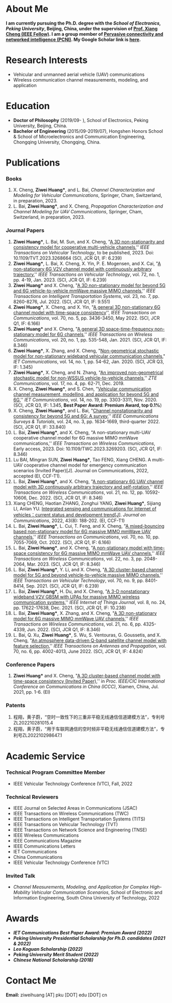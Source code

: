 # About Me

**I am currently pursuing the Ph.D. degree with the *School of Electronics, Peking University*, Beijing, China, under the supervision of [Prof. Xiang Cheng (IEEE Fellow)](https://ele.pku.edu.cn/info/1023/1063.htm). I am a group member of [Pervasive connectivity and networked intelligence (PCNI)](http://pcni.pku.edu.cn/homepage.html). My Google Scholar link is [here](https://scholar.google.com/citations?user=UO10gm8AAAAJ&hl=zh-CN&oi=sra).**


# Research Interests

+ Vehicular  and unmanned aerial vehicle (UAV) communications
+ Wireless communication channel measurements, modeling, and application


# Education

+ **Doctor of Philosophy** (2019/09- ), School of Electronics, Peking University, Beijing, China.
+ **Bachelor of Engineering** (2015/09-2019/07), Hongshen Honors School & School of Microelectronics and Communication Engineering, Chongqing University, Chongqing, China.

# Publications

### Books
1.	X. Cheng, **Ziwei Huang\***, and L. Bai, *Channel Characterization and Modeling for Vehicular Communications*, Springer, Cham, Switzerland, in preparation, 2023. 
2.	L. Bai, **Ziwei Huang\***, and X. Cheng, *Propagation Characterization and Channel Modeling for UAV Communications*, Springer, Cham, Switzerland, in preparation, 2023.


### Journal Papers
1. **Ziwei Huang\***, L. Bai, M. Sun, and X. Cheng, "[A 3D non-stationarity and consistency model for cooperative multi-vehicle channels](https://ieeexplore.ieee.org/document/10106035),'' *IEEE Transactions on Vehicular Technology*, to be published, 2023. Doi: 10.1109/TVT.2023.3268664 (SCI, JCR Q1, IF: 6.239)
1. **Ziwei Huang\***, L. Bai, X. Cheng, X. Yin, P. E. Mogensen, and X. Cai, "[A non-stationary 6G V2V channel model with continuously arbitrary trajectory](https://ieeexplore.ieee.org/abstract/document/9872128),'' *IEEE Transactions on Vehicular Technology*, vol. 72, no. 1, pp. 4-19, Jan. 2023. (SCI, JCR Q1, IF: 6.239)
2. **Ziwei Huang\*** and X. Cheng, "[A 3D non-stationary model for beyond 5G and 6G vehicle-to-vehicle mmWave massive MIMO channels](https://ieeexplore.ieee.org/document/9464161),'' *IEEE Transactions on Intelligent Transportation Systems*, vol. 23, no. 7, pp. 8260-8276, Jul. 2022. (SCI, JCR Q1, IF: 9.551)
4. **Ziwei Huang\***, X. Cheng, and X. Yin, "[A general 3D non-stationary 6G channel model with time-space consistency](https://ieeexplore.ieee.org/document/9727146)'', *IEEE Transactions on Communications*, vol. 70, no. 5, pp. 3436-3450, May 2022. (SCI, JCR Q1, IF: 6.166)
5. **Ziwei Huang\*** and X. Cheng, "[A general 3D space-time-frequency non-stationary model for 6G channels](https://ieeexplore.ieee.org/document/9210873),'' *IEEE Transactions on Wireless Communications*, vol. 20, no. 1, pp. 535-548, Jan. 2021. (SCI, JCR Q1, IF: 8.346)
7.	**Ziwei Huang\***, X. Zhang, and X. Cheng, "[Non-geometrical stochastic model for non-stationary wideband vehicular communication channels](https://ietresearch.onlinelibrary.wiley.com/doi/full/10.1049/iet-com.2019.0532)," *IET Communications*, vol. 14, no. 1, pp. 54-62, Jan. 2020. (SCI, JCR Q3, IF: 1.345)
8.	**Ziwei Huang\***, X. Cheng, and N. Zhang, "[An improved non-geometrical stochastic model for non-WSSUS vehicle-to-vehicle channels](http://zte.magtechjournal.com/EN/Y2019/V17/I4/62),'' *ZTE Communications*, vol. 17, no. 4, pp. 62-71, Dec. 2019. 
9.	X. Cheng, **Ziwei Huang\***, and S. Chen, "[Vehicular communication channel measurement, modelling, and application for beyond 5G and 6G](https://ietresearch.onlinelibrary.wiley.com/doi/full/10.1049/iet-com.2020.0531),'' *IET Communications*, vol. 14, no. 19, pp. 3303-3311, Nov. 2020. (SCI, JCR Q3, IF: 1.345, **Best Paper Award: Premium Award, top 0.1%**)
10. X. Cheng, **Ziwei Huang\***, and L. Bai, "[Channel nonstationarity and consistency for beyond 5G and 6G: A survey](https://ieeexplore.ieee.org/document/9799524),'' *IEEE Communications Surveys & Tutorials*, vol. 24, no. 3, pp. 1634-1669, third-quarter 2022. (SCI, JCR Q1, IF: 33.840)
12.	L. Bai, **Ziwei Huang\***, and X. Cheng, "A non-stationary multi-UAV cooperative channel model for 6G massive MIMO mmWave communications,'' *IEEE Transactions on Wireless Communications*, Early access, 2023. Doi: 10.1109/TWC.2023.3269203. (SCI, JCR Q1, IF: 8.346)
12. Lu BAI, Mingran SUN, **Ziwei Huang\***, Tao FENG, Xiang CHENG. A multi-UAV cooperative channel model for emergency communication scenarios (Invited Paper)[J]. Journal on Communications, 2022, accepted (EI, CCF-T1).
13.	L. Bai, **Ziwei Huang\***, and X. Cheng, "[A non-stationary 6G UAV channel model with 3D continuously arbitrary trajectory and self-rotation](https://ieeexplore.ieee.org/document/9810808),'' *IEEE Transactions on Wireless Communications*, vol. 21, no. 12, pp. 10592-10606, Dec. 2022. (SCI, JCR Q1, IF: 8.346)
14.	Xiang CHENG, Haotian ZHANG, Zonghui YANG, **Ziwei Huang\***, Sijiang LI, Anlan YU. [Integrated sensing and communications for Internet of vehicles：current status and development trend[J]](http://www.infocomm-journal.com/txxb/CN/10.11959/j.issn.1000-436x.2022137). *Journal on Communications*, 2022, 43(8): 188-202. (EI, CCF-T1)
15.	L. Bai, **Ziwei Huang\***, L. Cui, T. Feng, and X. Cheng, "[A mixed-bouncing based non-stationary model for 6G massive MIMO mmWave UAV channels](https://ieeexplore.ieee.org/document/9875362/),'' *IEEE Transactions on Communications*, vol. 70, no. 10, pp. 7055-7069, Oct. 2022. (SCI, JCR Q1, IF: 6.166)
16.	L. Bai, **Ziwei Huang\***, and X. Cheng, "[A non-stationary model with time-space consistency for 6G massive MIMO mmWave UAV channels](https://ieeexplore.ieee.org/abstract/document/9905970),'' *IEEE Transactions on Wireless Communications*, vol. 22, no. 3, pp. 2048-2064, Mar. 2023. (SCI, JCR Q1, IF: 8.346)
17.	L. Bai, **Ziwei Huang\***, Y. Li, and X. Cheng, "[A 3D cluster-based channel model for 5G and beyond vehicle-to-vehicle massive MIMO channels](https://ieeexplore.ieee.org/document/9497668),'' *IEEE Transactions on Vehicular Technology*, vol. 70, no. 9, pp. 8401-8414, Sep. 2021. (SCI, JCR Q1, IF: 6.239)
18.	L. Bai, **Ziwei Huang\***, H. Du, and X. Cheng, "[A 3-D nonstationary wideband V2V GBSM with UPAs for massive MIMO wireless communication systems](https://ieeexplore.ieee.org/document/9435752),'' *IEEE Internet of Things Journal*, vol. 8, no. 24, pp. 17622-17638, Dec. 2021. (SCI, JCR Q1, IF: 10.238)
19.	L. Bai, **Ziwei Huang\***, X. Zhang, and X. Cheng, "[A 3D non-stationary model for 6G massive MIMO mmWave UAV channels](https://ieeexplore.ieee.org/document/9627591),'' *IEEE Transactions on Wireless Communications*, vol. 21, no. 6, pp. 4325-4339, Jun. 2022. (SCI, JCR Q1, IF: 8.346)
20.	L. Bai, Q. Xu, **Ziwei Huang\***, S. Wu, S. Ventouras, G. Goussetis, and X. Cheng, "[An atmosphere data-driven Q-band satellite channel model with feature selection](https://ieeexplore.ieee.org/document/9664482),'' *IEEE Transactions on Antennas and Propagation*, vol. 70, no. 6, pp. 4002-4013, June 2022. (SCI, JCR Q1, IF: 4.824)






### Conference Papers
1.	**Ziwei Huang\*** and X. Cheng, "[A 3D cluster-based channel model with time-space consistency (Invited Paper)](https://ieeexplore.ieee.org/document/9580400),'' in *Proc. IEEE/CIC International Conference on Communications in China (ICCC)*, Xiamen, China, Jul. 2021, pp. 1-6. (EI)

### Patents
1.	程翔，黄子蔚，“空时一致性下的三重非平稳无线通信信道建模方法”，专利号ZL202210281015.4
2.	程翔，黄子蔚，“用于车联网通信的空时频非平稳无线通信信道建模方法”，专利号ZL202210298647.1




# Academic Service

### Technical Program Committee Member
+ IEEE Vehicular Technology Conference (VTC), Fall, 2022
  
### Technical Reviewers
+ IEEE Journal on Selected Areas in Communications (JSAC)
+ IEEE Transactions on Wireless Communications (TWC)
+ IEEE Transactions on Intelligent Transportation Systems (TITS)
+ IEEE Transactions on Vehicular Technology (TVT)
+ IEEE Transactions on Network Science and Engineering (TNSE)
+ IEEE Wireless Communications
+ IEEE Communications Magazine
+ IEEE Communications Letters
+ IET Communications
+ China Communications
+ IEEE Vehicular Technology Conference (VTC)

### Invited Talk
+ *Channel Measurements, Modeling, and Application for Complex High-Mobility Vehicular Communication Scenarios*, School of Electronic and Information Engineering, South China University of Technology, 2022

# Awards
+ ***IET Communications Best Paper Award: Premium Award (2022)***
+ ***Peking University Presidential Scholarship for Ph.D. candidates (2021 & 2022)***
+ ***Leo Koguan Scholarship (2022)***
+ ***Peking University Merit Student (2022)***
+ ***Chinese National Scholarship (2018)***


# Contact Me

**Email:** ziweihuang [AT] pku [DOT] edu [DOT] cn 
